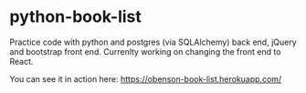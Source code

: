 # python-book-list
Practice code with python and postgres (via SQLAlchemy) back end, jQuery and bootstrap front end. Currenlty working on changing the front end to React.

You can see it in action here: https://obenson-book-list.herokuapp.com/
